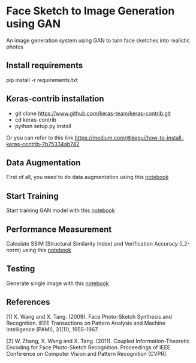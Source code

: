 # Face Sketch to Image Generation using GAN

An image generation system using GAN to turn face sketches into realistic photos

## Install requirements
pip install -r requirements.txt

## Keras-contrib installation
- git clone https://www.github.com/keras-team/keras-contrib.git
- cd keras-contrib
- python setup.py install

Or you can refer to this link https://medium.com/@kegui/how-to-install-keras-contrib-7b75334ab742

## Data Augmentation
First of all, you need to do data augmentation using this [notebook](https://github.com/Malikanhar/Sketch-to-Image/blob/master/Data%20Augmentation.ipynb)

## Start Training
Start training GAN model with this [notebook](https://github.com/Malikanhar/Sketch-to-Image/blob/master/ContextualGAN.ipynb)

## Performance Measurement
Calculate SSIM (Structural Similarity Index) and Verification Accuracy (L2-norm) using this [notebook](https://github.com/Malikanhar/Sketch-to-Image/blob/master/Compute%20SSIM%20and%20L2-norm.ipynb)

## Testing
Generate single image with this [notebook](https://github.com/Malikanhar/Face-Sketch-to-Image-Generation-using-GAN/blob/master/Predict%20Image.ipynb)

## References
<a id="1">[1]</a> 
X. Wang and X. Tang. (2009).
Face Photo-Sketch Synthesis and Recognition. 
IEEE Transactions on Pattern Analysis and Machine Intelligence (PAMI), 31(11), 1955-1967.

<a id="2">[2]</a>
W. Zhang, X. Wang and X. Tang. (2011).
Coupled Information-Theoretic Encoding for Face Photo-Sketch Recognition.
Proceedings of IEEE Conference on Computer Vision and Pattern Recognition (CVPR).
